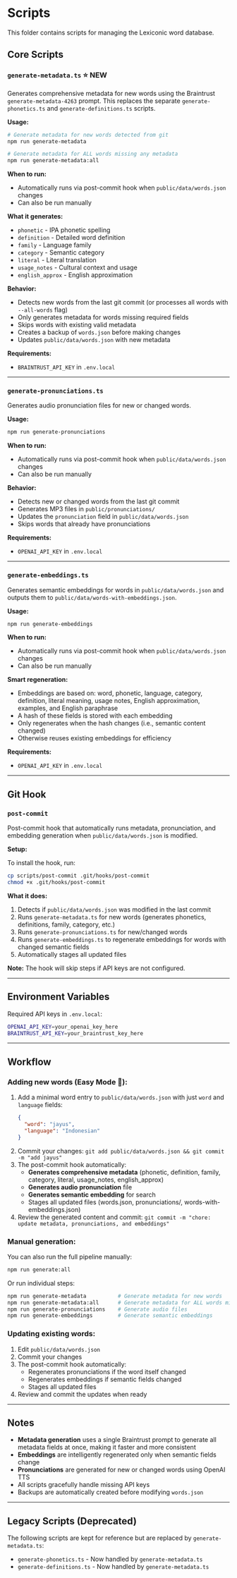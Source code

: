 # Scripts

This folder contains scripts for managing the Lexiconic word database.

## Core Scripts

### `generate-metadata.ts` ⭐️ NEW

Generates comprehensive metadata for new words using the Braintrust `generate-metadata-4263` prompt. This replaces the separate `generate-phonetics.ts` and `generate-definitions.ts` scripts.

**Usage:**
```bash
# Generate metadata for new words detected from git
npm run generate-metadata

# Generate metadata for ALL words missing any metadata
npm run generate-metadata:all
```

**When to run:**
- Automatically runs via post-commit hook when `public/data/words.json` changes
- Can also be run manually

**What it generates:**
- `phonetic` - IPA phonetic spelling
- `definition` - Detailed word definition
- `family` - Language family
- `category` - Semantic category
- `literal` - Literal translation
- `usage_notes` - Cultural context and usage
- `english_approx` - English approximation

**Behavior:**
- Detects new words from the last git commit (or processes all words with `--all-words` flag)
- Only generates metadata for words missing required fields
- Skips words with existing valid metadata
- Creates a backup of `words.json` before making changes
- Updates `public/data/words.json` with new metadata

**Requirements:**
- `BRAINTRUST_API_KEY` in `.env.local`

---

### `generate-pronunciations.ts`

Generates audio pronunciation files for new or changed words.

**Usage:**
```bash
npm run generate-pronunciations
```

**When to run:**
- Automatically runs via post-commit hook when `public/data/words.json` changes
- Can also be run manually

**Behavior:**
- Detects new or changed words from the last git commit
- Generates MP3 files in `public/pronunciations/`
- Updates the `pronunciation` field in `public/data/words.json`
- Skips words that already have pronunciations

**Requirements:**
- `OPENAI_API_KEY` in `.env.local`

---

### `generate-embeddings.ts`

Generates semantic embeddings for words in `public/data/words.json` and outputs them to `public/data/words-with-embeddings.json`.

**Usage:**
```bash
npm run generate-embeddings
```

**When to run:**
- Automatically runs via post-commit hook when `public/data/words.json` changes
- Can also be run manually

**Smart regeneration:**
- Embeddings are based on: word, phonetic, language, category, definition, literal meaning, usage notes, English approximation, examples, and English paraphrase
- A hash of these fields is stored with each embedding
- Only regenerates when the hash changes (i.e., semantic content changed)
- Otherwise reuses existing embeddings for efficiency

**Requirements:**
- `OPENAI_API_KEY` in `.env.local`

---

## Git Hook

### `post-commit`

Post-commit hook that automatically runs metadata, pronunciation, and embedding generation when `public/data/words.json` is modified.

**Setup:**

To install the hook, run:
```bash
cp scripts/post-commit .git/hooks/post-commit
chmod +x .git/hooks/post-commit
```

**What it does:**
1. Detects if `public/data/words.json` was modified in the last commit
2. Runs `generate-metadata.ts` for new words (generates phonetics, definitions, family, category, etc.)
3. Runs `generate-pronunciations.ts` for new/changed words
4. Runs `generate-embeddings.ts` to regenerate embeddings for words with changed semantic fields
5. Automatically stages all updated files

**Note:** The hook will skip steps if API keys are not configured.

---

## Environment Variables

Required API keys in `.env.local`:

```bash
OPENAI_API_KEY=your_openai_key_here
BRAINTRUST_API_KEY=your_braintrust_key_here
```

---

## Workflow

### Adding new words (Easy Mode 🎯):

1. Add a minimal word entry to `public/data/words.json` with just `word` and `language` fields:
   ```json
   {
     "word": "jayus",
     "language": "Indonesian"
   }
   ```
2. Commit your changes: `git add public/data/words.json && git commit -m "add jayus"`
3. The post-commit hook automatically:
   - **Generates comprehensive metadata** (phonetic, definition, family, category, literal, usage_notes, english_approx)
   - **Generates audio pronunciation** file
   - **Generates semantic embedding** for search
   - Stages all updated files (words.json, pronunciations/, words-with-embeddings.json)
4. Review the generated content and commit: `git commit -m "chore: update metadata, pronunciations, and embeddings"`

### Manual generation:

You can also run the full pipeline manually:
```bash
npm run generate:all
```

Or run individual steps:
```bash
npm run generate-metadata          # Generate metadata for new words
npm run generate-metadata:all      # Generate metadata for ALL words missing it
npm run generate-pronunciations    # Generate audio files
npm run generate-embeddings        # Generate semantic embeddings
```

### Updating existing words:

1. Edit `public/data/words.json`
2. Commit your changes
3. The post-commit hook automatically:
   - Regenerates pronunciations if the word itself changed
   - Regenerates embeddings if semantic fields changed
   - Stages all updated files
4. Review and commit the updates when ready

---

## Notes

- **Metadata generation** uses a single Braintrust prompt to generate all metadata fields at once, making it faster and more consistent
- **Embeddings** are intelligently regenerated only when semantic fields change
- **Pronunciations** are generated for new or changed words using OpenAI TTS
- All scripts gracefully handle missing API keys
- Backups are automatically created before modifying `words.json`

---

## Legacy Scripts (Deprecated)

The following scripts are kept for reference but are replaced by `generate-metadata.ts`:
- `generate-phonetics.ts` - Now handled by `generate-metadata.ts`
- `generate-definitions.ts` - Now handled by `generate-metadata.ts`
